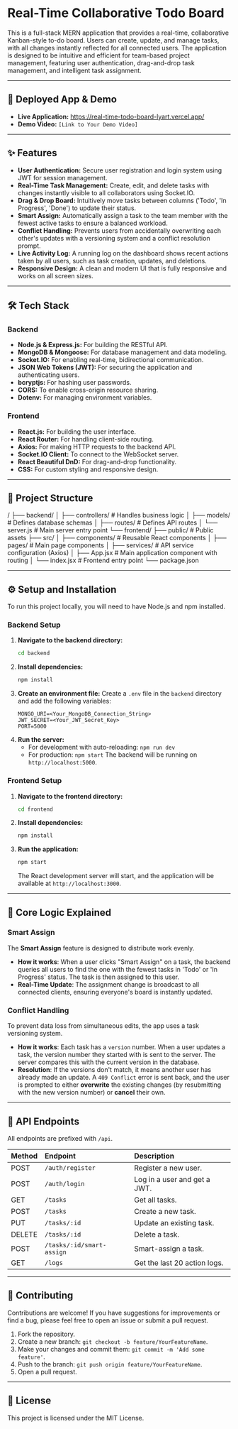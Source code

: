 # Real-Time Collaborative Todo Board

This is a full-stack MERN application that provides a real-time, collaborative Kanban-style to-do board. Users can create, update, and manage tasks, with all changes instantly reflected for all connected users. The application is designed to be intuitive and efficient for team-based project management, featuring user authentication, drag-and-drop task management, and intelligent task assignment.

---

## 🚀 Deployed App & Demo

* **Live Application:** https://real-time-todo-board-lyart.vercel.app/
* **Demo Video:** `[Link to Your Demo Video]`

---

## ✨ Features

* **User Authentication:** Secure user registration and login system using JWT for session management.
* **Real-Time Task Management:** Create, edit, and delete tasks with changes instantly visible to all collaborators using Socket.IO.
* **Drag & Drop Board:** Intuitively move tasks between columns ('Todo', 'In Progress', 'Done') to update their status.
* **Smart Assign:** Automatically assign a task to the team member with the fewest active tasks to ensure a balanced workload.
* **Conflict Handling:** Prevents users from accidentally overwriting each other's updates with a versioning system and a conflict resolution prompt.
* **Live Activity Log:** A running log on the dashboard shows recent actions taken by all users, such as task creation, updates, and deletions.
* **Responsive Design:** A clean and modern UI that is fully responsive and works on all screen sizes.

---

## 🛠️ Tech Stack

### Backend
* **Node.js & Express.js:** For building the RESTful API.
* **MongoDB & Mongoose:** For database management and data modeling.
* **Socket.IO:** For enabling real-time, bidirectional communication.
* **JSON Web Tokens (JWT):** For securing the application and authenticating users.
* **bcryptjs:** For hashing user passwords.
* **CORS:** To enable cross-origin resource sharing.
* **Dotenv:** For managing environment variables.

### Frontend
* **React.js:** For building the user interface.
* **React Router:** For handling client-side routing.
* **Axios:** For making HTTP requests to the backend API.
* **Socket.IO Client:** To connect to the WebSocket server.
* **React Beautiful DnD:** For drag-and-drop functionality.
* **CSS:** For custom styling and responsive design.

---

## 📂 Project Structure

/
├── backend/
│   ├── controllers/      # Handles business logic
│   ├── models/           # Defines database schemas
│   ├── routes/           # Defines API routes
│   └── server.js         # Main server entry point
└── frontend/
├── public/           # Public assets
├── src/
│   ├── components/   # Reusable React components
│   ├── pages/        # Main page components
│   ├── services/     # API service configuration (Axios)
│   ├── App.jsx       # Main application component with routing
│   └── index.jsx     # Frontend entry point
└── package.json


---

## ⚙️ Setup and Installation

To run this project locally, you will need to have Node.js and npm installed.

### Backend Setup

1.  **Navigate to the backend directory:**
    ```bash
    cd backend
    ```
2.  **Install dependencies:**
    ```bash
    npm install
    ```
3.  **Create an environment file:**
    Create a `.env` file in the `backend` directory and add the following variables:
    ```
    MONGO_URI=<Your_MongoDB_Connection_String>
    JWT_SECRET=<Your_JWT_Secret_Key>
    PORT=5000
    ```
4.  **Run the server:**
    * For development with auto-reloading: `npm run dev`
    * For production: `npm start`
    The backend will be running on `http://localhost:5000`.

### Frontend Setup

1.  **Navigate to the frontend directory:**
    ```bash
    cd frontend
    ```
2.  **Install dependencies:**
    ```bash
    npm install
    ```
3.  **Run the application:**
    ```bash
    npm start
    ```
    The React development server will start, and the application will be available at `http://localhost:3000`.

---

## 🧠 Core Logic Explained

### Smart Assign

The **Smart Assign** feature is designed to distribute work evenly.

* **How it works**: When a user clicks "Smart Assign" on a task, the backend queries all users to find the one with the fewest tasks in 'Todo' or 'In Progress' status. The task is then assigned to this user.
* **Real-Time Update**: The assignment change is broadcast to all connected clients, ensuring everyone's board is instantly updated.

### Conflict Handling

To prevent data loss from simultaneous edits, the app uses a task versioning system.

* **How it works**: Each task has a `version` number. When a user updates a task, the version number they started with is sent to the server. The server compares this with the current version in the database.
* **Resolution**: If the versions don't match, it means another user has already made an update. A `409 Conflict` error is sent back, and the user is prompted to either **overwrite** the existing changes (by resubmitting with the new version number) or **cancel** their own.

---

## 🔌 API Endpoints

All endpoints are prefixed with `/api`.

| Method | Endpoint                    | Description                          |
| :----- | :-------------------------- | :----------------------------------- |
| POST   | `/auth/register`            | Register a new user.                 |
| POST   | `/auth/login`               | Log in a user and get a JWT.         |
| GET    | `/tasks`                    | Get all tasks.                       |
| POST   | `/tasks`                    | Create a new task.                   |
| PUT    | `/tasks/:id`                | Update an existing task.             |
| DELETE | `/tasks/:id`                | Delete a task.                       |
| POST   | `/tasks/:id/smart-assign`   | Smart-assign a task.                 |
| GET    | `/logs`                     | Get the last 20 action logs.         |

---

## 🤝 Contributing

Contributions are welcome! If you have suggestions for improvements or find a bug, please feel free to open an issue or submit a pull request.

1.  Fork the repository.
2.  Create a new branch: `git checkout -b feature/YourFeatureName`.
3.  Make your changes and commit them: `git commit -m 'Add some feature'`.
4.  Push to the branch: `git push origin feature/YourFeatureName`.
5.  Open a pull request.

---

## 📜 License

This project is licensed under the MIT License.






